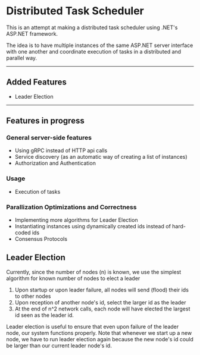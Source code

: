 # Distributed Task Scheduler

This is an attempt at making a distributed task scheduler using .NET's ASP.NET framework.

The idea is to have multiple instances of the same ASP.NET server interface with one another and coordinate execution of tasks in a distributed and parallel way.

---

## Added Features

- Leader Election

---

## Features in progress

### General server-side features

- Using gRPC instead of HTTP api calls
- Service discovery (as an automatic way of creating a list of instances)
- Authorization and Authentication

### Usage

- Execution of tasks

### Parallization Optimizations and Correctness

- Implementing more algorithms for Leader Election
- Instantiating instances using dynamically created ids instead of hard-coded ids
- Consensus Protocols

## Leader Election

Currently, since the number of nodes (n) is known, we use the simplest algorithm for known number of nodes to elect a leader

1. Upon startup or upon leader failure, all nodes will send (flood) their ids to other nodes
2. Upon reception of another node's id, select the larger id as the leader
3. At the end of n^2 network calls, each node will have elected the largest id seen as the leader id.

Leader election is useful to ensure that even upon failure of the leader node, our system functions properly.
Note that whenever we start up a new node, we have to run leader election again because the new node's id could be larger than our current leader node's id.
